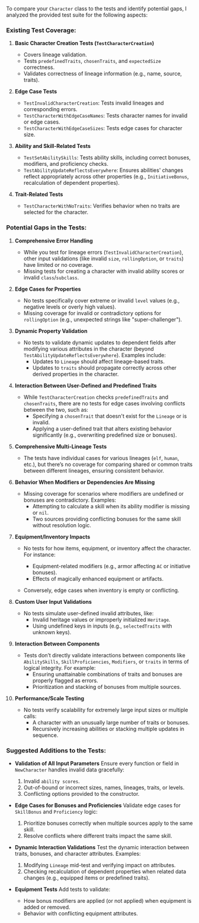 To compare your `Character` class to the tests and identify potential gaps, I analyzed the provided test suite for the following aspects:
### Existing Test Coverage:
1. **Basic Character Creation Tests (`TestCharacterCreation`)**
    - Covers lineage validation.
    - Tests `predefinedTraits`, `chosenTraits`, and `expectedSize` correctness.
    - Validates correctness of lineage information (e.g., name, source, traits).

2. **Edge Case Tests**
    - `TestInvalidCharacterCreation`: Tests invalid lineages and corresponding errors.
    - `TestCharacterWithEdgeCaseNames`: Tests character names for invalid or edge cases.
    - `TestCharacterWithEdgeCaseSizes`: Tests edge cases for character size.

3. **Ability and Skill-Related Tests**
    - `TestSetAbilitySkills`: Tests ability skills, including correct bonuses, modifiers, and proficiency checks.
    - `TestAbilityUpdateReflectsEverywhere`: Ensures abilities' changes reflect appropriately across other properties (e.g., `InitiativeBonus`, recalculation of dependent properties).

4. **Trait-Related Tests**
    - `TestCharacterWithNoTraits`: Verifies behavior when no traits are selected for the character.

### Potential Gaps in the Tests:
1. **Comprehensive Error Handling**
    - While you test for lineage errors (`TestInvalidCharacterCreation`), other input validations (like invalid `size`, `rollingOption`, or `traits`) have limited or no coverage.
    - Missing tests for creating a character with invalid ability scores or invalid `class`/`subclass`.

2. **Edge Cases for Properties**
    - No tests specifically cover extreme or invalid `level` values (e.g., negative levels or overly high values).
    - Missing coverage for invalid or contradictory options for `rollingOption` (e.g., unexpected strings like "super-challenger").

3. **Dynamic Property Validation**
    - No tests to validate dynamic updates to dependent fields after modifying various attributes in the character (beyond `TestAbilityUpdateReflectsEverywhere`). Examples include:
        - Updates to `Lineage` should affect lineage-based traits.
        - Updates to `traits` should propagate correctly across other derived properties in the character.

4. **Interaction Between User-Defined and Predefined Traits**
    - While `TestCharacterCreation` checks `predefinedTraits` and `chosenTraits`, there are no tests for edge cases involving conflicts between the two, such as:
        - Specifying a `chosenTrait` that doesn't exist for the `Lineage` or is invalid.
        - Applying a user-defined trait that alters existing behavior significantly (e.g., overwriting predefined size or bonuses).

5. **Comprehensive Multi-Lineage Tests**
    - The tests have individual cases for various lineages (`elf`, `human`, etc.), but there’s no coverage for comparing shared or common traits between different lineages, ensuring consistent behavior.

6. **Behavior When Modifiers or Dependencies Are Missing**
    - Missing coverage for scenarios where modifiers are undefined or bonuses are contradictory. Examples:
        - Attempting to calculate a skill when its ability modifier is missing or `nil`.
        - Two sources providing conflicting bonuses for the same skill without resolution logic.

7. **Equipment/Inventory Impacts**
    - No tests for how items, equipment, or inventory affect the character. For instance:
        - Equipment-related modifiers (e.g., armor affecting `AC` or initiative bonuses).
        - Effects of magically enhanced equipment or artifacts.

    - Conversely, edge cases when inventory is empty or conflicting.

8. **Custom User Input Validations**
    - No tests simulate user-defined invalid attributes, like:
        - Invalid heritage values or improperly initialized `Heritage`.
        - Using undefined keys in inputs (e.g., `selectedTraits` with unknown keys).

9. **Interaction Between Components**
    - Tests don’t directly validate interactions between components like `AbilitySkills`, `SkillProficiencies`, `Modifiers`, or `traits` in terms of logical integrity. For example:
        - Ensuring unattainable combinations of traits and bonuses are properly flagged as errors.
        - Prioritization and stacking of bonuses from multiple sources.

10. **Performance/Scale Testing**
    - No tests verify scalability for extremely large input sizes or multiple calls:
        - A character with an unusually large number of traits or bonuses.
        - Recursively increasing abilities or stacking multiple updates in sequence.

### Suggested Additions to the Tests:
- **Validation of All Input Parameters** Ensure every function or field in `NewCharacter` handles invalid data gracefully:
    1. Invalid `ability scores`.
    2. Out-of-bound or incorrect sizes, names, lineages, traits, or levels.
    3. Conflicting options provided to the constructor.

- **Edge Cases for Bonuses and Proficiencies** Validate edge cases for `SkillBonus` and `Proficiency` logic:
    1. Prioritize bonuses correctly when multiple sources apply to the same skill.
    2. Resolve conflicts where different traits impact the same skill.

- **Dynamic Interaction Validations** Test the dynamic interaction between traits, bonuses, and character attributes. Examples:
    1. Modifying `Lineage` mid-test and verifying impact on attributes.
    2. Checking recalculation of dependent properties when related data changes (e.g., equipped items or predefined traits).

- **Equipment Tests** Add tests to validate:
    - How bonus modifiers are applied (or not applied) when equipment is added or removed.
    - Behavior with conflicting equipment attributes.